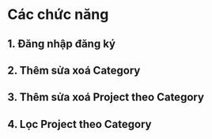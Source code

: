 # Các chức năng

## 1. Đăng nhập đăng ký

## 2. Thêm sửa xoá Category

## 3. Thêm sửa xoá Project theo Category

## 4. Lọc Project theo Category
